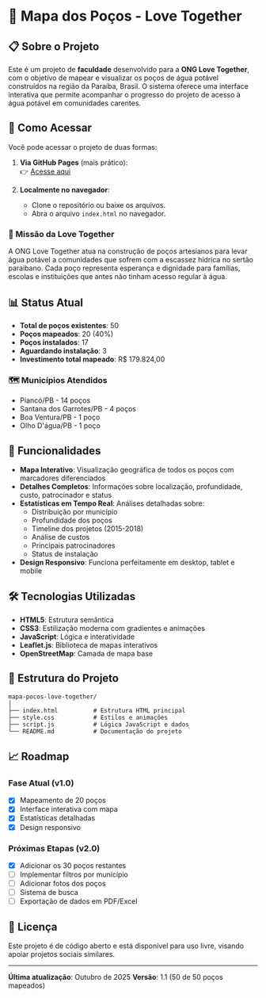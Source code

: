 # 🚰 Mapa dos Poços - Love Together

## 📋 Sobre o Projeto

Este é um projeto de **faculdade** desenvolvido para a **ONG Love Together**, com o objetivo de mapear e visualizar os poços de água potável construídos na região da Paraíba, Brasil. O sistema oferece uma interface interativa que permite acompanhar o progresso do projeto de acesso à água potável em comunidades carentes.

## 📖 Como Acessar
Você pode acessar o projeto de duas formas:  

1. **Via GitHub Pages** (mais prático):  
   👉 [Acesse aqui](https://tsb89.github.io/ong-love-together-brasil/)  

2. **Localmente no navegador**:  
   - Clone o repositório ou baixe os arquivos.  
   - Abra o arquivo `index.html` no navegador.  

### 🎯 Missão da Love Together

A ONG Love Together atua na construção de poços artesianos para levar água potável a comunidades que sofrem com a escassez hídrica no sertão paraibano. Cada poço representa esperança e dignidade para famílias, escolas e instituições que antes não tinham acesso regular à água.

## 📊 Status Atual

- **Total de poços existentes**: 50
- **Poços mapeados**: 20 (40%)
- **Poços instalados**: 17
- **Aguardando instalação**: 3
- **Investimento total mapeado**: R$ 179.824,00

### 🗺️ Municípios Atendidos

- Piancó/PB - 14 poços
- Santana dos Garrotes/PB - 4 poços
- Boa Ventura/PB - 1 poço
- Olho D'água/PB - 1 poço

## 🚀 Funcionalidades

- **Mapa Interativo**: Visualização geográfica de todos os poços com marcadores diferenciados
- **Detalhes Completos**: Informações sobre localização, profundidade, custo, patrocinador e status
- **Estatísticas em Tempo Real**: Análises detalhadas sobre:
  - Distribuição por município
  - Profundidade dos poços
  - Timeline dos projetos (2015-2018)
  - Análise de custos
  - Principais patrocinadores
  - Status de instalação
- **Design Responsivo**: Funciona perfeitamente em desktop, tablet e mobile

## 🛠️ Tecnologias Utilizadas

- **HTML5**: Estrutura semântica
- **CSS3**: Estilização moderna com gradientes e animações
- **JavaScript**: Lógica e interatividade
- **Leaflet.js**: Biblioteca de mapas interativos
- **OpenStreetMap**: Camada de mapa base

## 📁 Estrutura do Projeto

```
mapa-pocos-love-together/
│
├── index.html          # Estrutura HTML principal
├── style.css           # Estilos e animações
├── script.js           # Lógica JavaScript e dados
└── README.md           # Documentação do projeto
```

## 📈 Roadmap

### Fase Atual (v1.0)
- [x] Mapeamento de 20 poços
- [x] Interface interativa com mapa
- [x] Estatísticas detalhadas
- [x] Design responsivo

### Próximas Etapas (v2.0)
- [x] Adicionar os 30 poços restantes
- [ ] Implementar filtros por município
- [ ] Adicionar fotos dos poços
- [ ] Sistema de busca
- [ ] Exportação de dados em PDF/Excel

## 📄 Licença

Este projeto é de código aberto e está disponível para uso livre, visando apoiar projetos sociais similares.

---

**Última atualização**: Outubro de 2025
**Versão**: 1.1 (50 de 50 poços mapeados)
